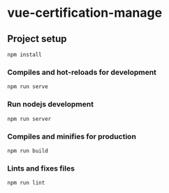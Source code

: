 # vue-certification-manage

## Project setup
```
npm install
```

### Compiles and hot-reloads for development
```
npm run serve
```

### Run nodejs development
```
npm run server
```

### Compiles and minifies for production
```
npm run build
```

### Lints and fixes files
```
npm run lint
```
